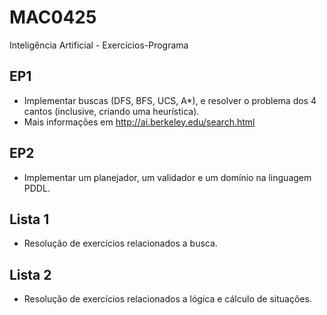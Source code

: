 # MAC0425
Inteligência Artificial - Exercícios-Programa

## EP1
- Implementar buscas (DFS, BFS, UCS, A*), e resolver o problema dos 4 cantos (inclusive, criando uma heurística).
- Mais informações em http://ai.berkeley.edu/search.html

## EP2
- Implementar um planejador, um validador e um domínio na linguagem PDDL.

## Lista 1
- Resolução de exercícios relacionados a busca.

## Lista 2
- Resolução de exercícios relacionados a lógica e cálculo de situações.
